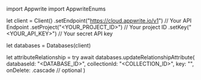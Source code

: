 import Appwrite
import AppwriteEnums

let client = Client()
    .setEndpoint("https://cloud.appwrite.io/v1") // Your API Endpoint
    .setProject("&lt;YOUR_PROJECT_ID&gt;") // Your project ID
    .setKey("&lt;YOUR_API_KEY&gt;") // Your secret API key

let databases = Databases(client)

let attributeRelationship = try await databases.updateRelationshipAttribute(
    databaseId: "<DATABASE_ID>",
    collectionId: "<COLLECTION_ID>",
    key: "",
    onDelete: .cascade // optional
)

